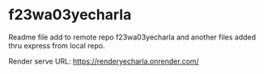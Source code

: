 # f23wa03yecharla
Readme file add to remote repo f23wa03yecharla and another files added thru express from local repo.

Render serve URL: https://renderyecharla.onrender.com/

